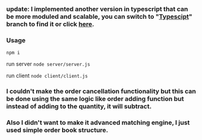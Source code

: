 
### update: I implemented another version in typescript that can be more moduled and scalable, you can switch to "[Typescipt](https://github.com/mAmged/simple-exchange-nodejs/tree/typescript)" branch to find it or click [here](https://github.com/mAmged/simple-exchange-nodejs/tree/typescript).

### Usage
```npm i```

run server
```node server/server.js```

run client
```node client/client.js```

### I couldn't make the order cancellation functionality but this can be done using the same logic like order adding function but instead of adding to the quantity, it will subtract.

### Also I didn't want to make it advanced matching engine, I just used simple order book structure.
